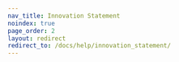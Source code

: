 ```yaml
---
nav_title: Innovation Statement
noindex: true
page_order: 2
layout: redirect
redirect_to: /docs/help/innovation_statement/
---
```


